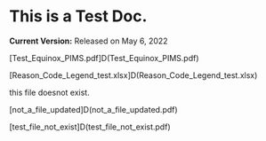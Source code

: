 # This is a Test Doc.

**Current Version:** Released on May 6, 2022

[Test_Equinox_PIMS.pdf]D(Test_Equinox_PIMS.pdf)

[Reason_Code_Legend_test.xlsx]D(Reason_Code_Legend_test.xlsx)

this file doesnot exist.

[not_a_file_updated]D(not_a_file_updated.pdf)

[test_file_not_exist]D(test_file_not_exist.pdf)